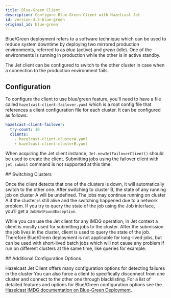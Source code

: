 ```yaml
---
title: Blue-Green Client
description: Configure Blue-Green Client with Hazelcast Jet
id: version-4.3-blue-green
original_id: blue-green
---
```


Blue/Green deployment refers to a software technique which can be used
to reduce system downtime by deploying two mirrored production
environments, referred to as _blue_ (active) and _green_ (idle). One of
the environments is running in production while the other is in active
standby.

The Jet client can be configured to switch to the other cluster in case
when a connection to the production environment fails.

## Configuration

To configure the client to use blue/green feature, you'll need to have a
file called `hazelcast-client-failover.yaml` which is a root config file
that references a client configuration file for each cluster. It can be
configured as follows:

```yaml
hazelcast-client-failover:
  try-count: 10
  clients:
    - hazelcast-client-clusterA.yaml
    - hazelcast-client-clusterB.yaml
```

When acquiring the Jet client instance, `Jet.newJetFailoverClient()`
should be used to create the client. Submitting jobs using the failover
client with `jet submit` command is not supported at this time.

## Switching Clusters

Once the client detects that one of the clusters is down, it will
automatically switch to the other one. After switching to cluster B, the
state of any running job on cluster A will be undefined. The jobs may
continue running on cluster A if the cluster is still alive and the
switching happened due to a network problem. If you try to query the
state of the job using the Job interface, you’ll get a
`JobNotFoundException`.

While you can use the Jet client for any IMDG operation, in Jet context
a client is mostly used for submitting jobs to the cluster. After the
submission the job lives in the cluster, client is used to query the
state of the job. Therefore Blue/Green deployment is not applicable for
long-lived jobs, but can be used with short-lived batch jobs which will
not cause any problem if run on different clusters at the same time,
like queries for example.

## Additional Configuration Options

Hazelcast Jet Client offers many configuration options for detecting
failures in the cluster You can also force a client to specifically
disconnect from one cluster and connect to the other one through
blacklisting. For a list of detailed features and options for Blue/Green
configuration options see the
[Hazelcast IMDG documentation on Blue-Green Deployment](https://docs.hazelcast.org/docs/4.0.3/manual/html-single/index.html#blue-green-deployment-and-disaster-recovery).
